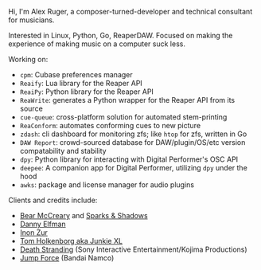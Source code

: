 Hi, I'm Alex Ruger, a composer-turned-developer and technical consultant for musicians.

Interested in Linux, Python, Go, ReaperDAW. Focused on making the experience of making music on a computer suck less.

Working on:
* `cpm`: Cubase preferences manager
* `Reaify`: Lua library for the Reaper API
* `ReaiPy`: Python library for the Reaper API
* `ReaWrite`: generates a Python wrapper for the Reaper API from its source
* `cue-queue`: cross-platform solution for automated stem-printing
* `ReaConform`: automates conforming cues to new picture
* `zdash`: cli dashboard for monitoring zfs; like `htop` for zfs, written in Go
* `DAW Report`: crowd-sourced database for DAW/plugin/OS/etc version compatability and stability
* `dpy`: Python library for interacting with Digital Performer's OSC API
* `deepee`: A companion app for Digital Performer, utilizing `dpy` under the hood
* `awks`: package and license manager for audio plugins

Clients and credits include:
* [Bear McCreary](https://bearmccreary.com/) and [Sparks & Shadows](https://sparksandshadows.com/)
* [Danny Elfman](https://www.dannyelfman.com/)
* [Inon Zur](http://www.inonzur.com/)
* [Tom Holkenborg aka Junkie XL](https://tomholkenborg.com/)
* [Death Stranding](https://www.kojimaproductions.jp/en/death-stranding-ps4) (Sony Interactive Entertainment/Kojima Productions)
* [Jump Force](https://www.bandainamcoent.com/games/jump-force) (Bandai Namco)
